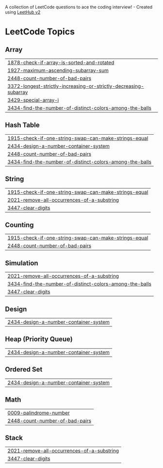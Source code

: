 A collection of LeetCode questions to ace the coding interview! - Created using [LeetHub v2](https://github.com/arunbhardwaj/LeetHub-2.0)
<!---LeetCode Topics Start-->
# LeetCode Topics
## Array
|  |
| ------- |
| [1878-check-if-array-is-sorted-and-rotated](https://github.com/InfinitySource/Leetcode-DSA/tree/master/1878-check-if-array-is-sorted-and-rotated) |
| [1927-maximum-ascending-subarray-sum](https://github.com/InfinitySource/Leetcode-DSA/tree/master/1927-maximum-ascending-subarray-sum) |
| [2448-count-number-of-bad-pairs](https://github.com/InfinitySource/Leetcode-DSA/tree/master/2448-count-number-of-bad-pairs) |
| [3372-longest-strictly-increasing-or-strictly-decreasing-subarray](https://github.com/InfinitySource/Leetcode-DSA/tree/master/3372-longest-strictly-increasing-or-strictly-decreasing-subarray) |
| [3429-special-array-i](https://github.com/InfinitySource/Leetcode-DSA/tree/master/3429-special-array-i) |
| [3434-find-the-number-of-distinct-colors-among-the-balls](https://github.com/InfinitySource/Leetcode-DSA/tree/master/3434-find-the-number-of-distinct-colors-among-the-balls) |
## Hash Table
|  |
| ------- |
| [1915-check-if-one-string-swap-can-make-strings-equal](https://github.com/InfinitySource/Leetcode-DSA/tree/master/1915-check-if-one-string-swap-can-make-strings-equal) |
| [2434-design-a-number-container-system](https://github.com/InfinitySource/Leetcode-DSA/tree/master/2434-design-a-number-container-system) |
| [2448-count-number-of-bad-pairs](https://github.com/InfinitySource/Leetcode-DSA/tree/master/2448-count-number-of-bad-pairs) |
| [3434-find-the-number-of-distinct-colors-among-the-balls](https://github.com/InfinitySource/Leetcode-DSA/tree/master/3434-find-the-number-of-distinct-colors-among-the-balls) |
## String
|  |
| ------- |
| [1915-check-if-one-string-swap-can-make-strings-equal](https://github.com/InfinitySource/Leetcode-DSA/tree/master/1915-check-if-one-string-swap-can-make-strings-equal) |
| [2021-remove-all-occurrences-of-a-substring](https://github.com/InfinitySource/Leetcode-DSA/tree/master/2021-remove-all-occurrences-of-a-substring) |
| [3447-clear-digits](https://github.com/InfinitySource/Leetcode-DSA/tree/master/3447-clear-digits) |
## Counting
|  |
| ------- |
| [1915-check-if-one-string-swap-can-make-strings-equal](https://github.com/InfinitySource/Leetcode-DSA/tree/master/1915-check-if-one-string-swap-can-make-strings-equal) |
| [2448-count-number-of-bad-pairs](https://github.com/InfinitySource/Leetcode-DSA/tree/master/2448-count-number-of-bad-pairs) |
## Simulation
|  |
| ------- |
| [2021-remove-all-occurrences-of-a-substring](https://github.com/InfinitySource/Leetcode-DSA/tree/master/2021-remove-all-occurrences-of-a-substring) |
| [3434-find-the-number-of-distinct-colors-among-the-balls](https://github.com/InfinitySource/Leetcode-DSA/tree/master/3434-find-the-number-of-distinct-colors-among-the-balls) |
| [3447-clear-digits](https://github.com/InfinitySource/Leetcode-DSA/tree/master/3447-clear-digits) |
## Design
|  |
| ------- |
| [2434-design-a-number-container-system](https://github.com/InfinitySource/Leetcode-DSA/tree/master/2434-design-a-number-container-system) |
## Heap (Priority Queue)
|  |
| ------- |
| [2434-design-a-number-container-system](https://github.com/InfinitySource/Leetcode-DSA/tree/master/2434-design-a-number-container-system) |
## Ordered Set
|  |
| ------- |
| [2434-design-a-number-container-system](https://github.com/InfinitySource/Leetcode-DSA/tree/master/2434-design-a-number-container-system) |
## Math
|  |
| ------- |
| [0009-palindrome-number](https://github.com/InfinitySource/Leetcode-DSA/tree/master/0009-palindrome-number) |
| [2448-count-number-of-bad-pairs](https://github.com/InfinitySource/Leetcode-DSA/tree/master/2448-count-number-of-bad-pairs) |
## Stack
|  |
| ------- |
| [2021-remove-all-occurrences-of-a-substring](https://github.com/InfinitySource/Leetcode-DSA/tree/master/2021-remove-all-occurrences-of-a-substring) |
| [3447-clear-digits](https://github.com/InfinitySource/Leetcode-DSA/tree/master/3447-clear-digits) |
<!---LeetCode Topics End-->